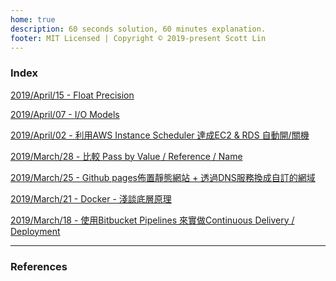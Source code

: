 ```yaml
---
home: true
description: 60 seconds solution, 60 minutes explanation.
footer: MIT Licensed | Copyright © 2019-present Scott Lin
---
```




### Index

[2019/April/15 - Float Precision][article#2019-april-15]

[2019/April/07 - I/O Models][article#2019-april-07-io-models]

[2019/April/02 - 利用AWS Instance Scheduler 達成EC2 & RDS 自動開/關機][article#2019-april-02]

[2019/March/28 - 比較 Pass by Value / Reference / Name][article#2019-march-28]

[2019/March/25 - Github pages佈置靜態網站 + 透過DNS服務換成自訂的網域][article#2019-march-25]

[2019/March/21 - Docker - 淺談底層原理][article#2019-march-21]

[2019/March/18 - 使用Bitbucket Pipelines 來實做Continuous Delivery / Deployment][article#2019-march-18]


---

### References

[article#2019-march-18]: /posts/2019/2019-march-18-bitbucket-pipelines-and-continuous-delivery-and-deployment.md

[article#2019-march-21]: /posts/2019/2019-march-21-docker-introduction.md

[article#2019-march-25]: /posts/2019/2019-march-25-github-pages-with-gandi-dns-configuration.md

[article#2019-march-28]: /posts/2019/2019-march-28-difference-between-pass-by-value-reference-name.md

[article#2019-april-02]: /posts/2019/2019-april-02-use-aws-instance-scheduler-for-auto-turning-instances-on-and-off.md

[article#2019-april-07-io-models]: /posts/2019/2019-april-07-io-models.md

[article#2019-april-15]: /posts/2019/2019-april-15-float-precision.md